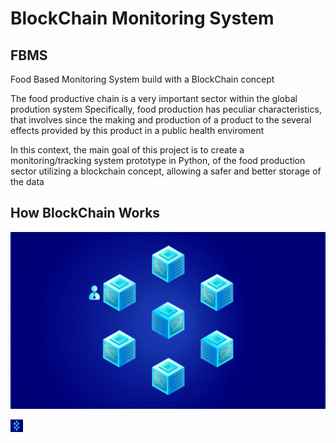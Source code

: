 <h1>BlockChain Monitoring System</h1>

<h2>FBMS</h2>

<p>Food Based Monitoring System build with a BlockChain concept</p>


<p>The food productive chain is a very important sector within the global prodution system Specifically, food production has peculiar characteristics, that involves since the making and production of a product to the several effects provided by this product in a public health enviroment</p>

<p>In this context, the main goal of this project is to create a monitoring/tracking system prototype in Python, of the food production sector utilizing a blockchain concept, allowing a safer and better storage of the data </p>

<h2>How BlockChain Works</h2>

![BlockChain Model](https://github.com/nicolasmnl/BlockChain_Monitoring_System/blob/main/readme_images/BlockChain.gif)

<img src="https://github.com/nicolasmnl/BlockChain_Monitoring_System/blob/main/readme_images/BlockChain.gif" width="20" height="20">